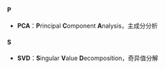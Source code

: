 #### P
- **PCA**：**P**rincipal **C**omponent **A**nalysis，主成分分析

#### S
- **SVD**：**S**ingular **V**alue **D**ecomposition，奇异值分解
